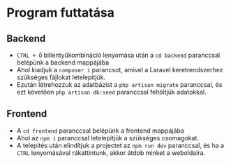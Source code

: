 # Program futtatása

## Backend
- `CTRL + Ö` billentyűkombináció lenyomása után a `cd backend` paranccsal belépünk a backend mappájába
- Ahol kiadjuk a `composer i` parancsot, amivel a Laravel keretrendszerhez szükséges fájlokat letelepítjük.
- Ezután létrehozzuk az adatbázist a `php artisan migrate` paranccsal, és ezt követően `php artisan db:seed` paranccsal feltöltjük adatokkal.

## Frontend
- A `cd frontend` paranccsal belépünk a frontend mappájába
- Ahol az `npm i` paranccsal letelepítjük a szükséges csomagokat.
- A telepítés után elindítjuk a projectet az `npm run dev` paranccsal, és ha a `CTRL` lenyomásával rákattintunk, akkor átdob minket a weboldalra.